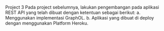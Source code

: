Project 3
Pada project sebelumnya, lakukan pengembangan pada aplikasi REST API yang telah dibuat dengan ketentuan sebagai berikut:
a. Menggunakan implementasi GraphOL.
b. Aplikasi yang dibuat di deploy dengan menggunakan Platform Heroku.